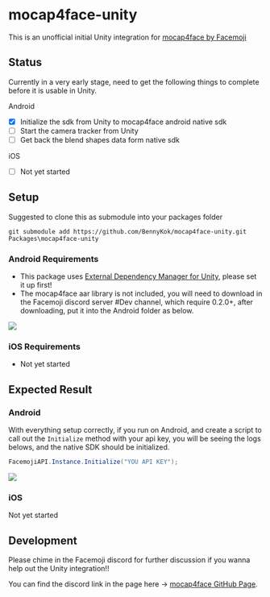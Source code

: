 # mocap4face-unity 
This is an unofficial initial Unity integration for [mocap4face by Facemoji](https://github.com/facemoji/mocap4face)

## Status

Currently in a very early stage, need to get the following things to complete before it is usable in Unity.

Android
- [x] Initialize the sdk from Unity to mocap4face android native sdk
- [ ] Start the camera tracker from Unity
- [ ] Get back the blend shapes data form native sdk

iOS
- [ ] Not yet started

## Setup

Suggested to clone this as submodule into your packages folder


```
git submodule add https://github.com/BennyKok/mocap4face-unity.git Packages\mocap4face-unity 
```

### Android Requirements
- This package uses [External Dependency Manager for Unity](https://github.com/googlesamples/unity-jar-resolver), please set it up first!
- The mocap4face aar library is not included, you will need to download in the Facemoji discord server #Dev channel, which require 0.2.0+, after downloading, put it into the Android folder as below.

![](.screenshots/2021-11-18-23-26-52.png)




### iOS Requirements
- Not yet started

## Expected Result

### Android
With everything setup correctly, if you run on Android, and create a script to call out the `Initialize` method with your api key, you will be seeing the logs belows, and the native SDK should be initialized.
```csharp
FacemojiAPI.Instance.Initialize("YOU API KEY");
```
![](.screenshots/2021-11-18-233537.png)

### iOS
Not yet started



## Development

Please chime in the Facemoji discord for further discussion if you wanna help out the Unity integration!!

You can find the discord link in the page here -> [mocap4face GitHub Page](https://github.com/facemoji/mocap4face).

